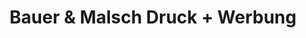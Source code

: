 ---
title: "Bauer & Malsch Druck + Werbung"
url: /schmalkalden/bauer-und-malsch-druck-werbung/
shop: Kopieren
---